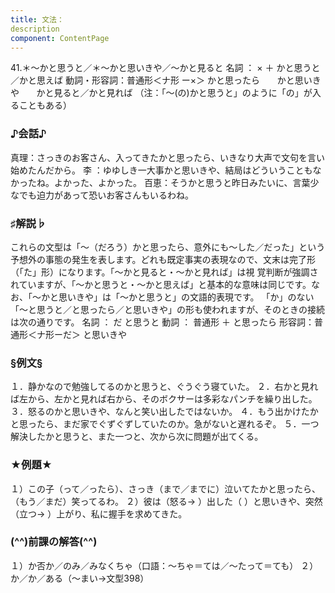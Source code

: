 ```yaml
---
title: 文法：
description
component: ContentPage
---
```



41.＊～かと思うと／＊～かと思いきや／～かと見ると
名詞 ： × ＋ かと思うと／かと思えば
動詞・形容詞：普通形＜ナ形 ー×＞ かと思ったら
                                                                 かと思いきや
                                                                 かと見ると／かと見れば
（注：「～(の)かと思うと」のように「の」が入ることもある）

### ♪会話♪
真理：さっきのお客さん、入ってきたかと思ったら、いきなり大声で文句を言い始めたんだから。 
李 ：ゆゆしき一大事かと思いきや、結局はどういうこともなかったね。よかった、よかった。 
百恵：そうかと思うと昨日みたいに、言葉少なでも迫力があって恐いお客さんもいるわね。

### ♯解説♭
これらの文型は「～（だろう）かと思ったら、意外にも～した／だった」という予想外の事態の発生を表します。どれも既定事実の表現なので、文末は完了形（「た」形）になります。「～かと見ると・～かと見れば」は視 覚判断が強調されていますが、「～かと思うと・～かと思えば」と基本的な意味は同じです。なお、「～かと思いきや」は「～かと思うと」の文語的表現です。
「か」のない「～と思うと／と思ったら／と思いきや」の形も使われますが、そのときの接続は次の通りです。
名詞 ： だ と思うと
動詞 ： 普通形 ＋ と思ったら
形容詞：普通形＜ナ形ーだ＞ と思いきや

### §例文§
１．静かなので勉強してるのかと思うと、ぐうぐう寝ていた。
２．右かと見れば左から、左かと見れば右から、そのボクサーは多彩なパンチを繰り出した。
３．怒るのかと思いきや、なんと笑い出したではないか。
４．もう出かけたかと思ったら、まだ家でぐずぐずしていたのか。急がないと遅れるぞ。
５．一つ解決したかと思うと、また一つと、次から次に問題が出てくる。

### ★例題★
１）この子（って／ったら）、さっき（まで／までに）泣いてたかと思ったら、（もう／まだ）笑ってるわ。
２）彼は（怒る→ ）出した（ ）と思いきや、突然（立つ→ ）上がり、私に握手を求めてきた。

### (^^)前課の解答(^^)
１）か否か／のみ／みなくちゃ（口語：～ちゃ＝ては／～たって＝ても）
２）か／か／ある（～まい→文型398）
